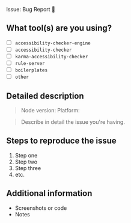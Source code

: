 Issue: Bug Report 🐛

<!-- Feel free to remove sections that aren't relevant.

## Title line template: [Title]: Brief description

-->

## What tool(s) are you using?

<!--
  Add an x in one of the options below, for example:
- [x] package name
-->

- [ ] `accessibility-checker-engine`
- [ ] `accessibility-checker`
- [ ] `karma-accessibility-checker`
- [ ] `rule-server`
- [ ] `boilerplates`
- [ ] `other`

## Detailed description

> Node version:
> Platform: 

> Describe in detail the issue you're having.

## Steps to reproduce the issue

1. Step one
2. Step two
3. Step three
4. etc.


## Additional information

- Screenshots or code
- Notes
<!-- Provide as much useful information as you can -->